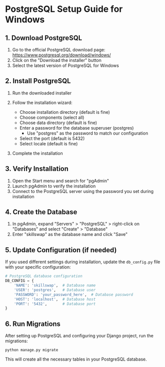 # PostgreSQL Setup Guide for Windows

## 1. Download PostgreSQL

1. Go to the official PostgreSQL download page: https://www.postgresql.org/download/windows/
2. Click on the "Download the installer" button
3. Select the latest version of PostgreSQL for Windows

## 2. Install PostgreSQL

1. Run the downloaded installer
2. Follow the installation wizard:
   - Choose installation directory (default is fine)
   - Choose components (select all)
   - Choose data directory (default is fine)
   - Enter a password for the database superuser (postgres)
     - Use "postgres" as the password to match our configuration
   - Select the port (default is 5432)
   - Select locale (default is fine)

3. Complete the installation

## 3. Verify Installation

1. Open the Start menu and search for "pgAdmin"
2. Launch pgAdmin to verify the installation
3. Connect to the PostgreSQL server using the password you set during installation

## 4. Create the Database

1. In pgAdmin, expand "Servers" > "PostgreSQL" > right-click on "Databases" and select "Create" > "Database"
2. Enter "skillswap" as the database name and click "Save"

## 5. Update Configuration (if needed)

If you used different settings during installation, update the `db_config.py` file with your specific configuration:

```python
# PostgreSQL database configuration
DB_CONFIG = {
    'NAME': 'skillswap',  # Database name
    'USER': 'postgres',   # Database user
    'PASSWORD': 'your_password_here',  # Database password
    'HOST': 'localhost',  # Database host
    'PORT': '5432',       # Database port
}
```

## 6. Run Migrations

After setting up PostgreSQL and configuring your Django project, run the migrations:

```
python manage.py migrate
```

This will create all the necessary tables in your PostgreSQL database. 
